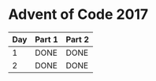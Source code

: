 # Advent of Code 2017

Day | Part 1 | Part 2
----|--------|-------
1   | DONE   | DONE
2   | DONE   | DONE

